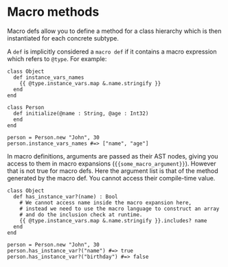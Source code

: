 # Macro methods

Macro defs allow you to define a method for a class hierarchy which is then instantiated for each concrete subtype.

A `def` is implicitly considered a `macro def` if it contains a macro expression which refers to `@type`. For example:

```crystal
class Object
  def instance_vars_names
    {{ @type.instance_vars.map &.name.stringify }}
  end
end

class Person
  def initialize(@name : String, @age : Int32)
  end
end

person = Person.new "John", 30
person.instance_vars_names #=> ["name", "age"]
```

In macro definitions, arguments are passed as their AST nodes, giving you access to them in macro expansions (`{{some_macro_argument}}`). However that is not true for macro defs. Here the argument list is that of the method generated by the macro def. You cannot access their compile-time value.

```crystal
class Object
  def has_instance_var?(name) : Bool
    # We cannot access name inside the macro expansion here,
    # instead we need to use the macro language to construct an array
    # and do the inclusion check at runtime.
    {{ @type.instance_vars.map &.name.stringify }}.includes? name
  end
end

person = Person.new "John", 30
person.has_instance_var?("name") #=> true
person.has_instance_var?("birthday") #=> false
```
